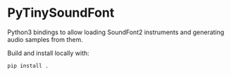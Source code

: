 # PyTinySoundFont

Python3 bindings to allow loading SoundFont2 instruments and generating audio samples from them.

Build and install locally with:

    pip install .
